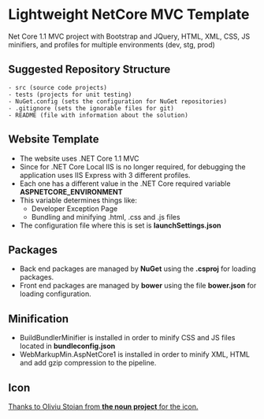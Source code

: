 # Lightweight NetCore MVC Template

Net Core 1.1 MVC project with Bootstrap and JQuery, HTML, XML, CSS, JS minifiers, and profiles for multiple environments (dev, stg, prod)

## Suggested Repository Structure

```
- src (source code projects)
- tests (projects for unit testing)
- NuGet.config (sets the configuration for NuGet repositories)
- .gitignore (sets the ignorable files for git)
- README (file with information about the solution)
```

## Website Template

- The website uses .NET Core 1.1 MVC
- Since for .NET Core Local IIS is no longer required, for debugging the application uses IIS Express with 3 different profiles.
- Each one has a different value in the .NET Core required variable  **ASPNETCORE_ENVIRONMENT**
- This variable determines things like:
  - Developer Exception Page
  - Bundling and minifying .html, .css and .js files
- The configuration file where this is set is **launchSettings.json**

## Packages

- Back end packages are managed by **NuGet** using the **.csproj** for loading packages.
- Front end packages are managed by **bower** using the file **bower.json** for loading configuration.

## Minification

- BuildBundlerMinifier is installed in order to minify CSS and JS files located in **bundleconfig.json**
- WebMarkupMin.AspNetCore1 is installed in order to minify XML, HTML and add gzip compression to the pipeline.

## Icon

[Thanks to Oliviu Stoian from **the noun project** for the icon.](https://thenounproject.com/smashicons/)